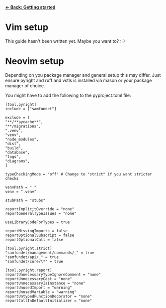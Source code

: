 [**&larr; Back: Getting started**](../introduction.md)

# Vim setup

This guide hasn't been written yet. Maybe you want to? :-)

# Neovim setup

Depending on you package manager and general setup this may differ. Just ensure pyright and ruff and vstls is installed via mason or your package manager of choice.

You might have to add the following to the pyproject.toml file:

```
[tool.pyright]
include = ["samfundet"]

exclude = [
"**/**pycache**",
"**/migrations",
".venv",
"venv",
"node_modules",
"dist",
"build",
"database",
"logs",
"diagrams",
]

typeCheckingMode = "off" # Change to "strict" if you want stricter checks

venvPath = "."
venv = ".venv"

stubPath = "stubs"

reportImplicitOverride = "none"
reportGeneralTypeIssues = "none"

useLibraryCodeForTypes = true

reportMissingImports = false
reportOptionalSubscript = false
reportOptionalCall = false

[tool.pyright.strict]
"samfundet/management/commands/_" = true
"samfundet/api/_" = true
"samfundet/core/\*" = true

[tool.pyright.report]
reportUnnecessaryTypeIgnoreComment = "none"
reportUnnecessaryCast = "none"
reportUnnecessaryIsInstance = "none"
reportUnusedImport = "warning"
reportUnusedVariable = "warning"
reportUntypedFunctionDecorator = "none"
reportCallInDefaultInitializer = "none"

```
